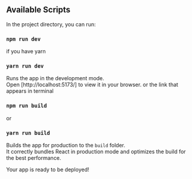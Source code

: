 
## Available Scripts

In the project directory, you can run:


### `npm run dev` 
if you have yarn 
### `yarn run dev`

Runs the app in the development mode.\
Open [http://localhost:5173/] to view it in your browser.
or the link that appears in terminal 



### `npm run build`
or
### `yarn run build`

Builds the app for production to the `build` folder.\
It correctly bundles React in production mode and optimizes the build for the best performance.

Your app is ready to be deployed!


